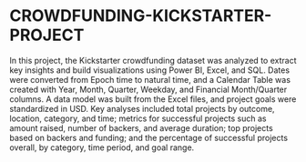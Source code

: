 # CROWDFUNDING-KICKSTARTER-PROJECT
In this project, the Kickstarter crowdfunding dataset was analyzed to extract key insights and build visualizations using Power BI, Excel, and SQL. Dates were converted from Epoch time to natural time, and a Calendar Table was created with Year, Month, Quarter, Weekday, and Financial Month/Quarter columns. A data model was built from the Excel files, and project goals were standardized in USD. Key analyses included total projects by outcome, location, category, and time; metrics for successful projects such as amount raised, number of backers, and average duration; top projects based on backers and funding; and the percentage of successful projects overall, by category, time period, and goal range.

